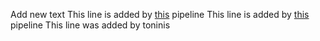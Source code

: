Add new text
This line is added by [this](https://github.com/mattermost/test-private-project/actions/runs/8718396494) pipeline
This line is added by [this](https://github.com/mattermost/test-private-project/actions/runs/8718396494) pipeline
This line was added by toninis
